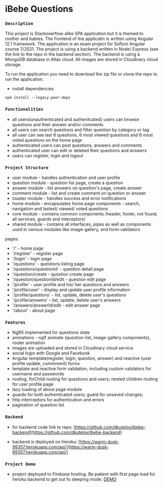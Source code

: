 # iBebe Questions

### `Description`

This project is Stackoverflow alike SPA application but it is themed to mother and babies. The frontend of the applicatin is written using Angular 12.1 framework. The application is an exam project for Softuni Angular course 7/2021. The project is using a backend written in Node/ Express (see the link to the repo in the backend section). The backend is using a MongoDB database in Atlas cloud. All images are stored in Cloudinary cloud storage.

To run the application you need to download the zip file or clone the repo to run the application.

- install dependencies

```
npm install --legacy-peer-deps
```

### `Functionalities`

- all users(unauthenticated and authenitcated) users can browse questions and their answer and/or comments
- all users can search questions and filter question by category or tag
- all user can see last 6 questions, 6 most viewed questions and 6 most voted questions on the home page
- authenticated users can post questions, answers and comments
- authenticated user can edit or deleted their questions and answers
- users can register, login and logout

### `Project Structure`

- user module - handles authentication and user profile
- question module - question list page, create a question
- answer module - list answers on question's page, create answer
- comment module - list and create comment on question or answer
- toaster module - handles success and error notifications
- home module - encapsulates home page components - search, navigation and lastest/ viewed/ voted questions
- core module - contains common components /header, footer, not found, all services, guards and inteceptors/
- shared module - contains all interfaces, pipes as well as components used in various modules like image-gallery, and form-validators

pages:

- '/' - home page
- '/register' - register page
- '/login' - login page
- '/questions' - questions listing page
- '/questions/questionId' - question detail page
- '/question/create - question create page
- '/question/questionId/edit - question edit page
- '/profile' - user profile and his/ her questions and answers
- '/profile/user' - display and update user profile information
- '/profile/questions' - list, update, delete user's questions
- '/profile/answers' - list, update, delete user's answers
- '/answers/answerId/edit - edit answer page
- '/about' - about page

### `Features`

- NgRX implemented for questions state
- animations - ngIf animate (question-list, image-gallery components), router animation
- images are uploaded and stored in Cloudinary cloud service
- social login with Google and Facebook
- Angular template(register, login, question, answer) and reactive (user profile update, commment) forms
- template and reactive form validation, including custom validators for username and passwords
- routing, forChild routing for questions and users; nested children routing for user profile page
- lazy loading of about page module
- guards for both authenticated users; guard for unsaved changes;
- http interceptors for authentication and errors
- pagination of question list

### `Backend`

- for backend code link to repo:
  [https://github.com/dkutelov/ibebe-backend](https://github.com/dkutelov/ibebe-backend)

- backend is deployed on Heroku:
  [https://warm-dusk-99357.herokuapp.com/api/](https://warm-dusk-99357.herokuapp.com/api/)

### `Project Demo`

- project deployed to Firebase hosting. Be patient with first page load for heroku backend to get out fo sleeping mode.
  [DEMO](https://ngibebe.web.app/)

